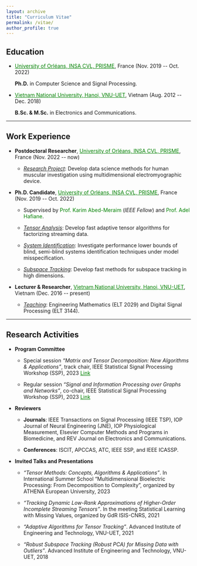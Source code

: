 ```yaml
---
layout: archive
title: "Curriculum Vitae"
permalink: /vitae/
author_profile: true
---
```


## Education

* <a href="https://www.univ-orleans.fr/fr/prisme/presentation/le-labo" style="color: green; text-decoration: underline; ">University of Orléans, INSA CVL, PRISME</a>, France  (Nov. 2019 -- Oct. 2022)

    **Ph.D.** in Computer Science and Signal Processing.
      
 * <a href="https://vnu.edu.vn/eng/" style="color: green; text-decoration: underline; ">Vietnam National University, Hanoi, VNU-UET</a>, Vietnam (Aug. 2012 -- Dec. 2018)

    **B.Sc. & M.Sc.** in Electronics and Communications.

---
## Work Experience

* **Postdoctoral Researcher**, <a href="https://www.univ-orleans.fr/fr/prisme/presentation/le-labo" style="color: green; text-decoration: underline; ">University of Orléans, INSA CVL, PRISME</a>, France (Nov. 2022 -- now)
     - <span style="text-decoration:underline">*Research Project*</span>: Develop data science methods for human muscular investigation using multidimensional electromyographic device.
 
* **Ph.D. Candidate**, <a href="https://www.univ-orleans.fr/fr/prisme/presentation/le-labo" style="color: green; text-decoration: underline; ">University of Orléans, INSA CVL, PRISME</a>, France (Nov. 2019 -- Oct. 2022)
 
   - Supervised by <a href="https://scholar.google.com.vn/citations?user=kiUTN4wAAAAJ&hl=en" style="color: green; text-decoration: none; ">Prof. Karim Abed-Meraim</a> (*IEEE Fellow*) and <a href="https://scholar.google.com.vn/citations?user=-N_BN4kAAAAJ&hl=en" style="color: green; text-decoration: none; ">Prof. Adel Hafiane</a>.
    
   - <span style="text-decoration:underline">*Tensor Analysis*</span>: Develop fast adaptive tensor algorithms for factorizing streaming data. 
    		
   - <span style="text-decoration:underline">*System Identification*</span>: Investigate performance lower bounds of blind, semi-blind systems identification techniques under model misspecification.
  
   - <span style="text-decoration:underline">*Subspace Tracking*</span>: Develop fast methods for subspace tracking in high dimensions. 

 
* **Lecturer & Researcher**, <a href="https://vnu.edu.vn/eng/" style="color: green; text-decoration: underline; ">Vietnam National University, Hanoi, VNU-UET</a>, Vietnam (Dec. 2016 -- present)
   
   - <span style="text-decoration:underline">*Teaching*</span>: Engineering Mathematics (ELT 2029) and  Digital Signal Processing (ELT 3144).
    

---
## Research Activities

* **Program Committee**
   
   - Special session *“Matrix and Tensor Decomposition: New Algorithms & Applications”*, track chair, IEEE Statistical Signal Processing Workshop (SSP), 2023   <a href="https://www.ssp2023.org/SS3.html" style="color: green; text-decoration: underline; ">Link</a>

   - Regular session *“Signal and Information Processing over Graphs and Networks”*, co-chair, IEEE Statistical Signal Processing Workshop (SSP), 2023  <a href="https://www.ssp2023.org/call4papers.html" style="color: green; text-decoration: underline; ">Link</a>

* **Reviewers** 

   - **Journals**: IEEE Transactions on Signal Processing (IEEE TSP), IOP Journal of Neural Engineering (JNE), IOP Physiological Measurement, Elsevier Computer Methods and Programs in Biomedicine, and REV Journal on Electronics and Communications.

   - **Conferences**: ISCIT, APCCAS, ATC, IEEE SSP, and IEEE ICASSP.

* **Invited Talks and Presentations**

   - *“Tensor Methods: Concepts, Algorithms & Applications”*. In International Summer School “Multidimensional Bioelectric Processing: From Decomposition to Complexity”, organized by ATHENA European University, 2023
     
   - *“Tracking Dynamic Low-Rank Approximations of Higher-Order Incomplete Streaming Tensors”*. In the meeting Statistical Learning with Missing Values, organized by GdR ISIS-CNRS, 2021
     
   - *“Adaptive Algorithms for Tensor Tracking”*. Advanced Institute of Engineering and Technology, VNU-UET, 2021 
  


   - *“Robust Subspace Tracking (Robust PCA) for Missing Data with Outliers”*. Advanced Institute of Engineering and Technology, VNU-UET, 2018  

